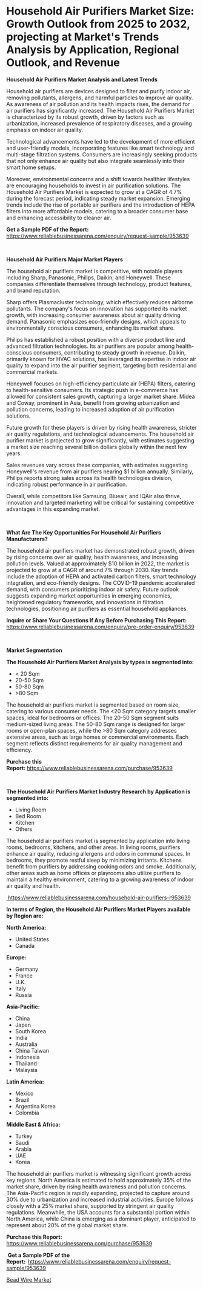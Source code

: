 <p><h1>Household Air Purifiers Market Size: Growth Outlook from 2025 to 2032, projecting at Market's Trends Analysis by Application, Regional Outlook, and Revenue</h1></p><p><strong>Household Air Purifiers Market Analysis and Latest Trends</strong></p>
<p><p>Household air purifiers are devices designed to filter and purify indoor air, removing pollutants, allergens, and harmful particles to improve air quality. As awareness of air pollution and its health impacts rises, the demand for air purifiers has significantly increased. The Household Air Purifiers Market is characterized by its robust growth, driven by factors such as urbanization, increased prevalence of respiratory diseases, and a growing emphasis on indoor air quality. </p><p>Technological advancements have led to the development of more efficient and user-friendly models, incorporating features like smart technology and multi-stage filtration systems. Consumers are increasingly seeking products that not only enhance air quality but also integrate seamlessly into their smart home setups. </p><p>Moreover, environmental concerns and a shift towards healthier lifestyles are encouraging households to invest in air purification solutions. The Household Air Purifiers Market is expected to grow at a CAGR of 4.7% during the forecast period, indicating steady market expansion. Emerging trends include the rise of portable air purifiers and the introduction of HEPA filters into more affordable models, catering to a broader consumer base and enhancing accessibility to cleaner air.</p></p>
<p><strong>Get a Sample PDF of the Report:&nbsp;</strong> <a href="https://www.reliablebusinessarena.com/enquiry/request-sample/953639?utm_campaign=2994&utm_medium=2&utm_source=Github&utm_content=ia&utm_term=07032025&utm_id=household-air-purifiers">https://www.reliablebusinessarena.com/enquiry/request-sample/953639</a></p>
<p>&nbsp;</p>
<p><strong>Household Air Purifiers Major Market Players</strong></p>
<p><p>The household air purifiers market is competitive, with notable players including Sharp, Panasonic, Philips, Daikin, and Honeywell. These companies differentiate themselves through technology, product features, and brand reputation.</p><p>Sharp offers Plasmacluster technology, which effectively reduces airborne pollutants. The company's focus on innovation has supported its market growth, with increasing consumer awareness about air quality driving demand. Panasonic emphasizes eco-friendly designs, which appeals to environmentally conscious consumers, enhancing its market share.</p><p>Philips has established a robust position with a diverse product line and advanced filtration technologies. Its air purifiers are popular among health-conscious consumers, contributing to steady growth in revenue. Daikin, primarily known for HVAC solutions, has leveraged its expertise in indoor air quality to expand into the air purifier segment, targeting both residential and commercial markets.</p><p>Honeywell focuses on high-efficiency particulate air (HEPA) filters, catering to health-sensitive consumers. Its strategic push in e-commerce has allowed for consistent sales growth, capturing a larger market share. Midea and Coway, prominent in Asia, benefit from growing urbanization and pollution concerns, leading to increased adoption of air purification solutions.</p><p>Future growth for these players is driven by rising health awareness, stricter air quality regulations, and technological advancements. The household air purifier market is projected to grow significantly, with estimates suggesting a market size reaching several billion dollars globally within the next few years.</p><p>Sales revenues vary across these companies, with estimates suggesting Honeywell's revenue from air purifiers nearing $1 billion annually. Similarly, Philips reports strong sales across its health technologies division, indicating robust performance in air purification.</p><p>Overall, while competitors like Samsung, Blueair, and IQAir also thrive, innovation and targeted marketing will be critical for sustaining competitive advantages in this expanding market.</p></p>
<p>&nbsp;</p>
<p><strong>What Are The Key Opportunities For Household Air Purifiers Manufacturers?</strong></p>
<p><p>The household air purifiers market has demonstrated robust growth, driven by rising concerns over air quality, health awareness, and increasing pollution levels. Valued at approximately $10 billion in 2022, the market is projected to grow at a CAGR of around 7% through 2030. Key trends include the adoption of HEPA and activated carbon filters, smart technology integration, and eco-friendly designs. The COVID-19 pandemic accelerated demand, with consumers prioritizing indoor air safety. Future outlook suggests expanding market opportunities in emerging economies, heightened regulatory frameworks, and innovations in filtration technologies, positioning air purifiers as essential household appliances.</p></p>
<p><strong>Inquire or Share Your Questions If Any Before Purchasing This Report:</strong> <a href="https://www.reliablebusinessarena.com/enquiry/pre-order-enquiry/953639?utm_campaign=2994&utm_medium=2&utm_source=Github&utm_content=ia&utm_term=07032025&utm_id=household-air-purifiers">https://www.reliablebusinessarena.com/enquiry/pre-order-enquiry/953639</a></p>
<p>&nbsp;</p>
<p><strong>Market Segmentation</strong></p>
<p><strong>The Household Air Purifiers Market Analysis by types is segmented into:</strong></p>
<p><ul><li>< 20 Sqm</li><li>20-50 Sqm</li><li>50-80 Sqm</li><li>>80 Sqm</li></ul></p>
<p><p>The household air purifiers market is segmented based on room size, catering to various consumer needs. The <20 Sqm category targets smaller spaces, ideal for bedrooms or offices. The 20-50 Sqm segment suits medium-sized living areas. The 50-80 Sqm range is designed for larger rooms or open-plan spaces, while the >80 Sqm category addresses extensive areas, such as large homes or commercial environments. Each segment reflects distinct requirements for air quality management and efficiency.</p></p>
<p><strong>Purchase this Report:&nbsp;</strong><a href="https://www.reliablebusinessarena.com/purchase/953639?utm_campaign=2994&utm_medium=2&utm_source=Github&utm_content=ia&utm_term=07032025&utm_id=household-air-purifiers">https://www.reliablebusinessarena.com/purchase/953639</a></p>
<p>&nbsp;</p>
<p><strong>The Household Air Purifiers Market Industry Research by Application is segmented into:</strong></p>
<p><ul><li>Living Room</li><li>Bed Room</li><li>Kitchen</li><li>Others</li></ul></p>
<p><p>The household air purifiers market is segmented by application into living rooms, bedrooms, kitchens, and other areas. In living rooms, purifiers enhance air quality, reducing allergens and odors in communal spaces. In bedrooms, they promote restful sleep by minimizing irritants. Kitchens benefit from purifiers by addressing cooking odors and smoke. Additionally, other areas such as home offices or playrooms also utilize purifiers to maintain a healthy environment, catering to a growing awareness of indoor air quality and health.</p></p>
<p><a href="https://www.reliablebusinessarena.com/household-air-purifiers-r953639?utm_campaign=2994&utm_medium=2&utm_source=Github&utm_content=ia&utm_term=07032025&utm_id=household-air-purifiers">&nbsp;https://www.reliablebusinessarena.com/household-air-purifiers-r953639</a></p>
<p><strong>In terms of Region, the Household Air Purifiers Market Players available by Region are:</strong></p>
<p>
    <p> <strong> North America: </strong>
        <ul>
            <li>United States</li>
            <li>Canada</li>
        </ul>
        </p> 
    <p> <strong> Europe: </strong>
        <ul>
            <li>Germany</li>
            <li>France</li>
            <li>U.K.</li>
            <li>Italy</li>
            <li>Russia</li>
        </ul>
        </p> 
    <p> <strong> Asia-Pacific: </strong>
        <ul>
            <li>China</li>
            <li>Japan</li>
            <li>South Korea</li>
            <li>India</li>
            <li>Australia</li>
            <li>China Taiwan</li>
            <li>Indonesia</li>
            <li>Thailand</li>
            <li>Malaysia</li>
        </ul>
        </p> 
    <p> <strong> Latin America: </strong>
        <ul>
            <li>Mexico</li>
            <li>Brazil</li>
            <li>Argentina Korea</li>
            <li>Colombia</li>
        </ul>
        </p> 
    <p> <strong> Middle East & Africa: </strong>
        <ul>
            <li>Turkey</li>
            <li>Saudi</li>
            <li>Arabia</li>
            <li>UAE</li>
            <li>Korea</li>
        </ul>
    </p>
    </p>
<p><p>The household air purifiers market is witnessing significant growth across key regions. North America is estimated to hold approximately 35% of the market share, driven by rising health awareness and pollution concerns. The Asia-Pacific region is rapidly expanding, projected to capture around 30% due to urbanization and increased industrial activities. Europe follows closely with a 25% market share, supported by stringent air quality regulations. Meanwhile, the USA accounts for a substantial portion within North America, while China is emerging as a dominant player, anticipated to represent about 20% of the global market share.</p></p>
<p><strong>Purchase this Report: </strong><a href="https://www.reliablebusinessarena.com/purchase/953639?utm_campaign=2994&utm_medium=2&utm_source=Github&utm_content=ia&utm_term=07032025&utm_id=household-air-purifiers">https://www.reliablebusinessarena.com/purchase/953639</a></p>
<p>&nbsp;<strong>Get a Sample PDF of the Report:&nbsp;&nbsp;</strong><a href="https://www.reliablebusinessarena.com/enquiry/request-sample/953639?utm_campaign=2994&utm_medium=2&utm_source=Github&utm_content=ia&utm_term=07032025&utm_id=household-air-purifiers">https://www.reliablebusinessarena.com/enquiry/request-sample/953639</a></p>
<p><strong></strong></p>
<p><p><a href="https://github.com/penecorodz74/Market-Research-Report-List-1/blob/main/bead-wire-market.md?utm_campaign=2994&utm_medium=2&utm_source=Github&utm_content=ia&utm_term=07032025&utm_id=household-air-purifiers">Bead Wire Market</a></p></p>